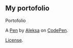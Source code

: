 My portofolio
-------------
Portofolio

A [Pen](https://codepen.io/AleksaxD/pen/xLVdeK) by [Aleksa](https://codepen.io/AleksaxD) on [CodePen](https://codepen.io).

[License](https://codepen.io/AleksaxD/pen/xLVdeK/license).